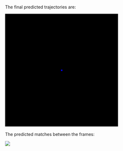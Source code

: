 The final predicted trajectories are:

![](https://github.com/johnberg1/cvad_hw3/blob/main/vo/trajectories.gif)

The predicted matches between the frames:

![](https://github.com/johnberg1/cvad_hw3/blob/main/vo/matched_images.gif)
